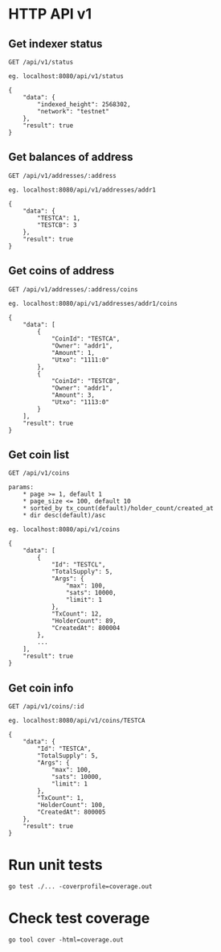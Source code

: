 # HTTP API v1

## Get indexer status

```shell
GET /api/v1/status

eg. localhost:8080/api/v1/status

{
	"data": {
		"indexed_height": 2568302,
		"network": "testnet"
	},
	"result": true
}
```

## Get balances of address

```shell
GET /api/v1/addresses/:address

eg. localhost:8080/api/v1/addresses/addr1

{
	"data": {
		"TESTCA": 1,
		"TESTCB": 3
	},
	"result": true
}
```

## Get coins of address

```shell
GET /api/v1/addresses/:address/coins

eg. localhost:8080/api/v1/addresses/addr1/coins

{
	"data": [
		{
			"CoinId": "TESTCA",
			"Owner": "addr1",
			"Amount": 1,
			"Utxo": "1111:0"
		},
		{
			"CoinId": "TESTCB",
			"Owner": "addr1",
			"Amount": 3,
			"Utxo": "1113:0"
		}
	],
	"result": true
}
```

## Get coin list

```shell
GET /api/v1/coins

params:
    * page >= 1, default 1
    * page_size <= 100, default 10
    * sorted_by tx_count(default)/holder_count/created_at
    * dir desc(default)/asc 

eg. localhost:8080/api/v1/coins

{
	"data": [
		{
			"Id": "TESTCL",
			"TotalSupply": 5,
			"Args": {
				"max": 100,
				"sats": 10000,
                "limit": 1
			},
			"TxCount": 12,
			"HolderCount": 89,
			"CreatedAt": 800004
		},
        ...
	],
	"result": true
}
```

## Get coin info

```shell
GET /api/v1/coins/:id

eg. localhost:8080/api/v1/coins/TESTCA

{
	"data": {
		"Id": "TESTCA",
		"TotalSupply": 5,
		"Args": {
			"max": 100,
			"sats": 10000,
            "limit": 1
		},
		"TxCount": 1,
		"HolderCount": 100,
		"CreatedAt": 800005
	},
	"result": true
}
```

# Run unit tests

```shell
go test ./... -coverprofile=coverage.out
```

# Check test coverage

```shell
go tool cover -html=coverage.out
```